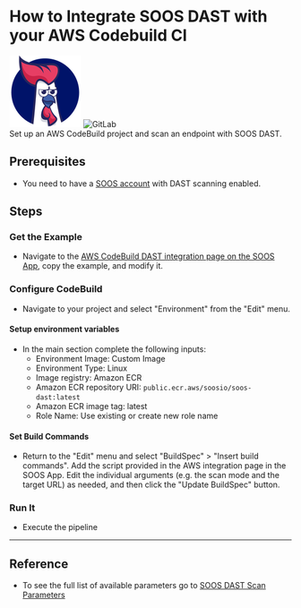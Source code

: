 # How to Integrate SOOS DAST with your AWS Codebuild CI
<div>
<img src="../assets/img/SOOS-Icon.png" alt="SOOS" width="128" height="128">
<img src="../assets/img/codebuild.png" alt="GitLab" width="128" height="128">
</div>
Set up an AWS CodeBuild project and scan an endpoint with SOOS DAST.

## Prerequisites
- You need to have a [SOOS account](https://app.soos.io/register) with DAST scanning enabled.

## Steps

### **Get the Example**

* Navigate to the [AWS CodeBuild DAST integration page on the SOOS App](https://app.soos.io/integrate/dast?id=aws-codebuild), copy the example, and modify it.

### **Configure CodeBuild**

* Navigate to your project and select "Environment" from the "Edit" menu.

#### **Setup environment variables**

* In the main section complete the following inputs:
  - Environment Image: Custom Image
  - Environment Type: Linux
  - Image registry: Amazon ECR
  - Amazon ECR repository URI: `public.ecr.aws/soosio/soos-dast:latest`
  - Amazon ECR image tag: latest
  - Role Name: Use existing or create new role name

#### **Set Build Commands**

* Return to the "Edit" menu and select "BuildSpec" > "Insert build commands".  Add the script provided in the AWS integration page in the SOOS App. Edit the individual arguments (e.g. the scan mode and the target URL) as needed, and then click the "Update BuildSpec" button.

### **Run It**

* Execute the pipeline

---

## Reference
* To see the full list of available parameters go to [SOOS DAST Scan Parameters](https://github.com/soos-io/soos-dast#parameters)